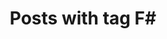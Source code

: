 ---
layout: tag
title: Posts with tag F#
summary: posts with tag F#
tag: fsharp
permalink: /tags/fsharp/
sitemap: false
---